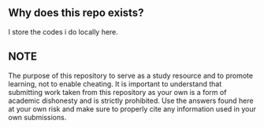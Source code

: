 ## Why does this repo exists? ##
I store the codes i do locally here.

## NOTE ##
The purpose of this repository to serve as a study resource and to promote learning, not to enable cheating. It is important to understand that submitting work taken from this repository as your own is a form of academic dishonesty and is strictly prohibited. Use the answers found here at your own risk and make sure to properly cite any information used in your own submissions.

